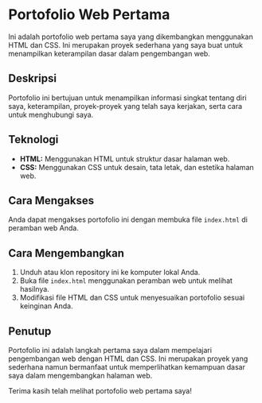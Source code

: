 # Portofolio Web Pertama

Ini adalah portofolio web pertama saya yang dikembangkan menggunakan HTML dan CSS. Ini merupakan proyek sederhana yang saya buat untuk menampilkan keterampilan dasar dalam pengembangan web.

## Deskripsi
Portofolio ini bertujuan untuk menampilkan informasi singkat tentang diri saya, keterampilan, proyek-proyek yang telah saya kerjakan, serta cara untuk menghubungi saya.

## Teknologi
- **HTML:** Menggunakan HTML untuk struktur dasar halaman web.
- **CSS:** Menggunakan CSS untuk desain, tata letak, dan estetika halaman web.

## Cara Mengakses
Anda dapat mengakses portofolio ini dengan membuka file `index.html` di peramban web Anda.

## Cara Mengembangkan
1. Unduh atau klon repository ini ke komputer lokal Anda.
2. Buka file `index.html` menggunakan peramban web untuk melihat hasilnya.
3. Modifikasi file HTML dan CSS untuk menyesuaikan portofolio sesuai keinginan Anda.

## Penutup
Portofolio ini adalah langkah pertama saya dalam mempelajari pengembangan web dengan HTML dan CSS. Ini merupakan proyek yang sederhana namun bermanfaat untuk memperlihatkan kemampuan dasar saya dalam mengembangkan halaman web.

Terima kasih telah melihat portofolio web pertama saya!
